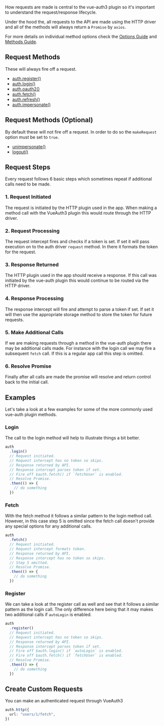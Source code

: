 How requests are made is central to the vue-auth3 plugin so it's important to understand the request/response lifecycle.

Under the hood the, all requests to the API are made using the HTTP driver and all of the methods will always return a `Promise` by `axios`.

For more details on individual method options check the [Options Guide](/options/core) and [Methods Guide](/methods/overview).

## Request Methods

These will always fire off a request.

- [auth.register()](/methods/register-and-login#register)
- [auth.login()](/methods/register-and-login#login)
- [auth.oauth2()](/methods/register-and-login#oauth2)
- [auth.fetch()](/methods/register-and-login#fetch)
- [auth.refresh()](/methods/register-and-login#refresh)
- [auth.impersonate()](/methods/register-and-login#impersonate)

## Request Methods (Optional)

By default these will not fire off a request. In order to do so the `makeRequest` option must be set to `true`.

- [unimpersonate()](/methods/register-and-login#unimpersonate)
- [logout()](/methods/register-and-login#logout)

## Request Steps

Every request follows 6 basic steps which sometimes repeat if additional calls need to be made.

### 1. Request Initiated

The request is initiated by the HTTP plugin used in the app. When making a method call with the VueAuth3 plugin this would route through the HTTP driver.

### 2. Request Processing

The request intercept fires and checks if a token is set. If set it will pass execution on to the auth driver `request` method. In there it formats the token for the request.

### 3. Response Returned

The HTTP plugin used in the app should receive a response. If this call was initiated by the vue-auth plugin this would continue to be routed via the HTTP driver.

### 4. Response Processing

The response intercept will fire and attempt to parse a token if set. If set it will then use the appropriate storage method to store the token for future requests.

### 5. Make Additional Calls

If we are making requests through a method in the vue-auth plugin there may be additional calls made. For instance with the login call we may fire a subsequent `fetch` call. If this is a regular app call this step is omitted.

### 6. Resolve Promise

Finally after all calls are made the promise will resolve and return control back to the initial call.

## Examples

Let's take a look at a few examples for some of the more commonly used vue-auth plugin methods.

### Login

The call to the login method will help to illustrate things a bit better.

```ts
auth
  .login()
  // Request initiated.
  // Request intercept has no token so skips.
  // Response returned by API.
  // Response intercept parses token if set.
  // Fire off $auth.fetch() if `fetchUser` is enabled.
  // Resolve Promise.
  .then(() => {
    // do something
  })
```

### Fetch

With the fetch method it follows a similar pattern to the login method call. However, in this case step 5 is omitted since the fetch call doesn't provide any special options for any additional calls.

```ts
auth
  .fetch()
  // Request initiated.
  // Request intercept formats token.
  // Response returned by API.
  // Response intercept has no token so skips.
  // Step 5 omitted.
  // Resolve Promise.
  .then(() => {
    // do something
  })
```

### Register

We can take a look at the register call as well and see that it follows a similar pattern as the login call. The only difference here being that it may makes two additional calls if `autoLogin` is enabled.

```ts
auth
  .register()
  // Request initiated.
  // Request intercept has no token so skips.
  // Response returned by API.
  // Response intercept parses token if set.
  // Fire off $auth.login() if `autoLogin` is enabled.
  // Fire off $auth.fetch() if `fetchUser` is enabled.
  // Resolve Promise.
  .then(() => {
    // do something
  })
```

## Create Custom Requests

You can make an authenticated request through VueAuth3

```ts
auth.http({
  url: "users/1/fetch",
})
```
